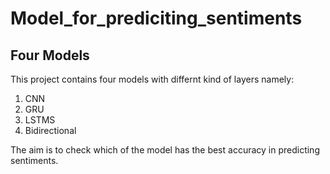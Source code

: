 # Model_for_prediciting_sentiments
## Four Models
This project contains four models with differnt kind of layers namely:
1. CNN
2. GRU
3. LSTMS
4. Bidirectional

The aim is to check which of the model has the best accuracy in predicting sentiments.

